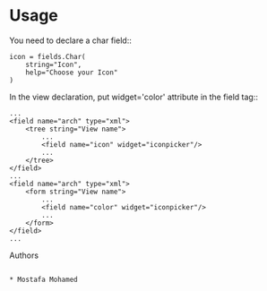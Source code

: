 
Usage
=====

You need to declare a char field::

    icon = fields.Char(
        string="Icon",
        help="Choose your Icon"
    )


In the view declaration, put widget='color' attribute in the field tag::

    ...
    <field name="arch" type="xml">
        <tree string="View name">
            ...
            <field name="icon" widget="iconpicker"/>
            ...
        </tree>
    </field>
    ...
    <field name="arch" type="xml">
        <form string="View name">
            ...
            <field name="color" widget="iconpicker"/>
            ...
        </form>
    </field>
    ...


Authors
~~~~~~~

* Mostafa Mohamed
